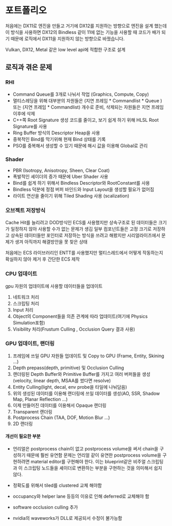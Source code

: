 
# 포트폴리오

처음에는 DX11로 엔진을 만들고 거기에 DX12를 지원하는 방향으로 엔진을 설계 했는데 이 방식을 사용하면 DX12의 Bindless 같이 11에 없는 기능을 사용할 때 코드가 배가 되기 때문에 
로직에서 DX11을 지원하지 않는 방향으로 바꿨습니다.

Vulkan, DX12, Metal 같은 low level api에 적합한 구조로 설계


## 로직과 겪은 문제

### RHI

- Command Queue를 3개로 나눠서 작업 (Graphics, Compute, Copy)
- 멀티스레딩을 위해 대부분의 자원들은 (지연 프레임 * Commandlist * Queue ) 또는 (지연 프레임 * Commandlist) 개수로 준비, 삭제되는 자원들은 지연 프레임 이후에 삭제
- C++쪽 Root Signature 생성 코드를 줄이고, 보기 쉽게 하기 위해 HLSL Root Signature를 사용
- Ring Buffer 방식의 Descriptor Heap을 사용
- 중복적인 Bind를 막기위해 현재 Bind 상태를 기록
- PSO를 중복해서 생성할 수 있기 때문에 해시 값을 이용해 Global로 관리



### Shader

- PBR (Isotropy, Anisotropy, Sheen, Clear Coat)
- 폭발적인 셰이더의 증가 때문에 Uber Shader 사용
- Bind를 쉽게 하기 위해서 Bindless Descriptor와 RootConstant를 사용
- Bindless 덕분에 정점 버퍼 바인드와 Input Layout을 생성할 필요가 없어짐
- 라이트 연산을 줄이기 위해 Tiled Shading 사용 (scalization)



### 오브젝트 저장방식

Cache Hit를 늘리려고 DOD방식인 ECS를 사용했지만 상속구조로 된 데이터들은 크기가 일정하지 않아 사용할 수가 없는 문제가 생김
일부 컴포넌트들은 고정 크기로 저장하고 상속된 데이터들만 포인터로 저장하는 방식을 쓰려고 해봤지만 시리얼라이즈에서 문제가 생겨 아직까지 해결방안을 못 찾은 상태

처음에는 ECS 라이브러리인 ENTT를 사용했지만 멀티스레드에서 어떻게 작동하는지 확실하지 않아 제거 후 간단한 ECS 제작


### CPU 업데이트 
gpu 자원의 업데이트에 사용할 데이터들을 업데이트


 1. 네트워크 처리
 2. 스크립팅 처리
 3. Input 처리
 4. Object의 Component들을 의존 관계에 따라 업데이트(여기에 Physics Simulation포함)
 5. Visibility 처리(Frustum Culling , Occlusion Query 결과 사용)


### GPU 업데이트, 랜더링

 1. 프레임에 쓰일 GPU 자원들 업데이트 및 Copy to GPU (Frame, Entity, Skining ...)
 2. Depth prepass(depth, primitive) 및 Occlusion Culling
 3. 랜더링된 Depth Buffer와 Primitive Buffer를 가지고 여러 버퍼들을 생성(velocity, linear depth, MSAA를 썼다면 resolve)
 4. Entity Culling(light, decal, env probe을 타일에 나눠담음)
 5. 위의 생성된 데이터를 이용해 랜더링에 쓰일 데이터를 생성(AO, SSR, Shadow Map, Planar Reflection ...)
 6. 이제 만들어진 데이터를 이용해서 Opaque 랜더링
 7. Transparent 랜더링
 8. Postprocess Chain (TAA, DOF, Motion Blur ...)
 9. 2D 랜더링

#### 개선이 필요한 부분
- 언리얼은 postprocess chain이 없고 postprocess volume을 써서 chain을 구성하기 때문에 훨씬 유연함
문제는 언리얼 같이 유연한 postprocess volume을 구현하려면 material editor를 구현해야 한다. 이는 blueprint같은 비주얼 스크립팅과 이 스크립팅 노드들을 셰이더로 변환하는 부분을 구현하는 것을 의미해서 쉽지 않다.

- 정확도를 위해서 tiled를 clustered 교체 해야함
- occupancy와 helper lane 등등의 이유로 인해 deferred로 교체해야 함
- software occlusion culling 추가
- nvidia의 waveworks가 DLL로 제공되서 수정이 불가능함


